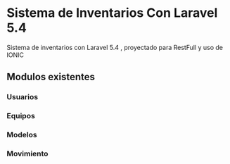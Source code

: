 # Sistema de Inventarios Con Laravel 5.4

Sistema de inventarios con Laravel 5.4 , proyectado para RestFull y uso de IONIC

## Modulos existentes

### Usuarios


### Equipos


### Modelos

### Movimiento